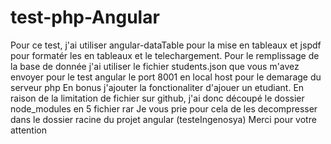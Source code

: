 # test-php-Angular
Pour ce test, j'ai utiliser angular-dataTable pour la mise en tableaux et jspdf pour formatér les en tableaux et le telechargement.
Pour le remplissage de la base de donnée j'ai utiliser le fichier students.json que vous m'avez envoyer pour le test angular
le port 8001 en local host pour le demarage du serveur php
En bonus j'ajouter la fonctionaliter d'ajouer un etudiant.
En raison de la limitation de fichier sur github, j'ai donc découpé le dossier node_modules en 5 fichier rar
Je vous prie pour cela de les decompresser dans le dossier racine du projet angular (testeIngenosya)
Merci pour votre attention
